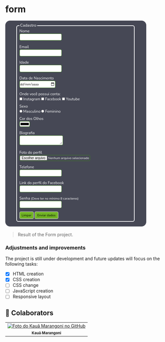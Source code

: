# form

<img src="./assets/print-form.png" alt="imagem de exemplo">

> Result of the Form project.

### Adjustments and improvements

The project is still under development and future updates will focus on the following tasks:

- [x] HTML creation
- [x] CSS creation
- [ ] CSS change
- [ ] JavaScript creation
- [ ] Responsive layout

## 🤝 Colaborators

<table>
  <tr>
    <td align="center">
      <a href="https://github.com/Kaua-Marangoni">
        <img src="https://avatars.githubusercontent.com/u/67929579?v=4" width="100px;" alt="Foto do Kauã Marangoni no GitHub"/><br>
        <sub>
          <b>Kauã Marangoni</b>
        </sub>
      </a>
    </td>
  </tr>
</table>